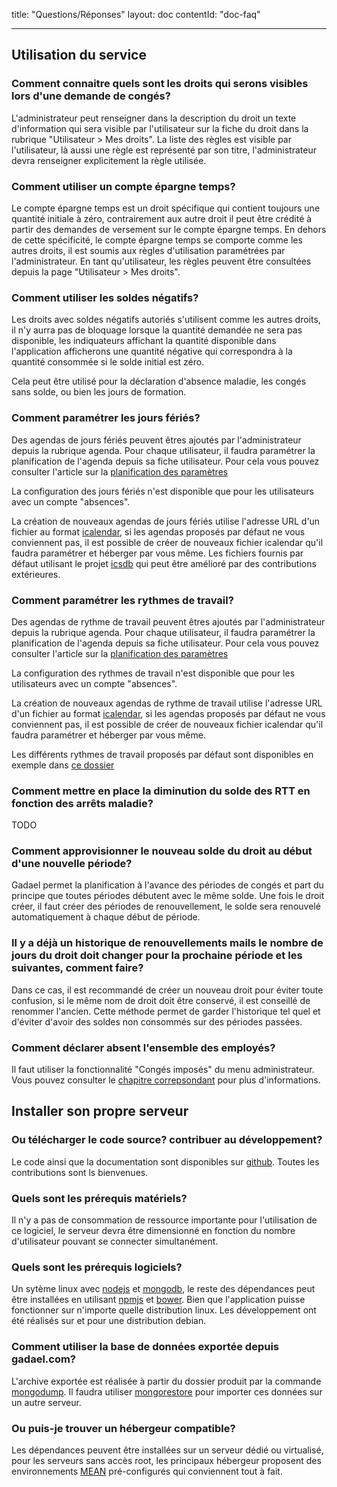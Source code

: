 title: "Questions/Réponses"
layout: doc
contentId: "doc-faq"

---


## Utilisation du service

### Comment connaitre quels sont les droits qui serons visibles lors d'une demande de congés?

L'administrateur peut renseigner dans la description du droit un texte d'information qui sera visible par l'utilisateur sur la fiche du droit dans la rubrique "Utilisateur > Mes droits". La liste des règles est visible par l'utilisateur, là aussi une règle est représenté par son titre, l'administrateur devra renseigner explicitement la règle utilisée.

### Comment utiliser un compte épargne temps?

Le compte épargne temps est un droit spécifique qui contient toujours une quantité initiale à zéro, contrairement aux autre droit il peut être crédité à partir des demandes de versement sur le compte épargne temps. En dehors de cette spécificité, le compte épargne temps se comporte comme les autres droits, il est soumis aux règles d'utilisation paramétrées par l'administrateur. En tant qu'utilisateur, les règles peuvent être consultées depuis la page "Utilisateur > Mes droits".


### Comment utiliser les soldes négatifs?

Les droits avec soldes négatifs autoriés s'utilisent comme les autres droits, il n'y aurra pas de bloquage lorsque la quantité demandée ne sera pas disponible, les indiquateurs affichant la quantité disponible dans l'application afficherons une quantité négative qui correspondra à la quantité consommée si le solde initial est zéro.

Cela peut être utilisé pour la déclaration d'absence maladie, les congés sans solde, ou bien les jours de formation.


### Comment paramétrer les jours fériés?

Des agendas de jours fériés peuvent êtres ajoutés par l'administrateur depuis la rubrique agenda. Pour chaque utilisateur, il faudra paramétrer la planification de l'agenda depuis sa fiche utilisateur. Pour cela vous pouvez consulter l'article sur la [planification des paramètres](010-planification-des-parametres.html#choix-de-lagenda-des-jours-fériés)

La configuration des jours fériés n'est disponible que pour les utilisateurs avec un compte "absences".

La création de nouveaux agendas de jours fériés utilise l'adresse URL d'un fichier au format [icalendar](https://fr.wikipedia.org/wiki/ICalendar), si les agendas proposés par défaut ne vous conviennent pas, il est possible de créer de nouveaux fichier icalendar qu'il faudra paramétrer et héberger par vous même. Les fichiers fournis par défaut utilisant le projet [icsdb](https://github.com/gadael/icsdb) qui peut être amélioré par des contributions extérieures.

### Comment paramétrer les rythmes de travail?

Des agendas de rythme de travail peuvent êtres ajoutés par l'administrateur depuis la rubrique agenda. Pour chaque utilisateur, il faudra paramétrer la planification de l'agenda depuis sa fiche utilisateur. Pour cela vous pouvez consulter l'article sur la [planification des paramètres](010-planification-des-parametres.html#changement-de-rythme-de-travail)

La configuration des rythmes de travail n'est disponible que pour les utilisateurs avec un compte "absences".

La création de nouveaux agendas de rythme de travail utilise l'adresse URL d'un fichier au format [icalendar](https://fr.wikipedia.org/wiki/ICalendar), si les agendas proposés par défaut ne vous conviennent pas, il est possible de créer de nouveaux fichier icalendar qu'il faudra paramétrer et héberger par vous même.

Les différents rythmes de travail proposés par défaut sont disponibles en exemple dans [ce dossier](https://github.com/gadael/gadael/tree/master/public/calendars)

### Comment mettre en place la diminution du solde des RTT en fonction des arrêts maladie?

TODO

### Comment approvisionner le nouveau solde du droit au début d'une nouvelle période?

Gadael permet la planification à l'avance des périodes de congés et part du principe que toutes périodes débutent avec le même solde. Une fois le droit créer, il faut créer des périodes de renouvellement, le solde sera renouvelé automatiquement à chaque début de période.

### Il y a déjà un historique de renouvellements mails le nombre de jours du droit doit changer pour la prochaine période et les suivantes, comment faire?

Dans ce cas, il est recommandé de créer un nouveau droit pour éviter toute confusion, si le même nom de droit doit être conservé, il est conseillé de renommer l'ancien. Cette méthode permet de garder l'historique tel quel et d'éviter d'avoir des soldes non consommés sur des périodes passées.

### Comment déclarer absent l'ensemble des employés?

Il faut utiliser la fonctionnalité "Congés imposés" du menu administrateur. Vous pouvez consulter le [chapitre correpsondant](002-guide-de-l-administrateur.html#Conges-imposes) pour plus d'informations.


## Installer son propre serveur

### Ou télécharger le code source? contribuer au développement?

Le code ainsi que la documentation sont disponibles sur [github](https://github.com/gadael/). Toutes les contributions sont ls bienvenues.

### Quels sont les prérequis matériels?

Il n'y a pas de consommation de ressource importante pour l'utilisation de ce logiciel, le serveur devra être dimensionné en fonction du nombre d'utilisateur pouvant se connecter simultanément.

### Quels sont les prérequis logiciels?

Un sytème linux avec [nodejs](https://nodejs.org/) et [mongodb](https://www.mongodb.com/), le reste des dépendances peut être installées en utilisant [npmjs](https://www.npmjs.com/) et [bower](https://bower.io/). Bien que l'application puisse fonctionner sur n'importe quelle distribution linux. Les développement ont été réalisés sur et pour une distribution debian.

### Comment utiliser la base de données exportée depuis gadael.com?

L'archive exportée est réalisée à partir du dossier produit par la commande [mongodump](https://docs.mongodb.com/manual/reference/program/mongodump/). Il faudra utiliser [mongorestore](https://docs.mongodb.com/manual/tutorial/backup-and-restore-tools/#restore-a-database-with-mongorestore) pour importer ces données sur un autre serveur.

### Ou puis-je trouver un hébergeur compatible?

Les dépendances peuvent être installées sur un serveur dédié ou virtualisé, pour les serveurs sans accès root, les principaux hébergeur proposent des environnements [MEAN](https://en.wikipedia.org/wiki/MEAN_%28software_bundle%29) pré-configurés qui conviennent tout à fait.
